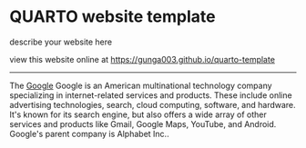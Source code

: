 # QUARTO website template 

describe your website here

view this website online at <https://gunga003.github.io/quarto-template>

---

​The [Google](https://www.google.com/) Google is an American multinational technology company specializing in internet-related services and products. These include online advertising technologies, search, cloud computing, software, and hardware. It's known for its search engine, but also offers a wide array of other services and products like Gmail, Google Maps, YouTube, and Android. Google's parent company is Alphabet Inc.. 
